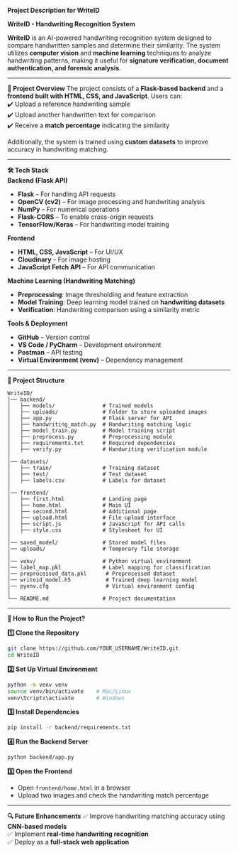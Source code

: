 **Project Description for WriteID**  

**WriteID - Handwriting Recognition System**  

**WriteID** is an AI-powered handwriting recognition system designed to compare handwritten samples and determine their similarity. The system utilizes **computer vision** and **machine learning** techniques to analyze handwriting patterns, making it useful for **signature verification, document authentication, and forensic analysis**.  

---

 **📌 Project Overview**
The project consists of a **Flask-based backend** and a **frontend built with HTML, CSS, and JavaScript**. Users can:  
✔️ Upload a reference handwriting sample  
✔️ Upload another handwritten text for comparison  
✔️ Receive a **match percentage** indicating the similarity  

Additionally, the system is trained using **custom datasets** to improve accuracy in handwriting matching.  

---

 **🛠️ Tech Stack**  
 **Backend (Flask API)**  
- **Flask** – For handling API requests  
- **OpenCV (cv2)** – For image processing and handwriting analysis  
- **NumPy** – For numerical operations  
- **Flask-CORS** – To enable cross-origin requests  
- **TensorFlow/Keras** – For handwriting model training  

 **Frontend**  
- **HTML, CSS, JavaScript** – For UI/UX  
- **Cloudinary** – For image hosting  
- **JavaScript Fetch API** – For API communication  

 **Machine Learning (Handwriting Matching)**  
- **Preprocessing**: Image thresholding and feature extraction  
- **Model Training**: Deep learning model trained on **handwriting datasets**  
- **Verification**: Handwriting comparison using a similarity metric  

 **Tools & Deployment**  
- **GitHub** – Version control  
- **VS Code / PyCharm** – Development environment  
- **Postman** – API testing  
- **Virtual Environment (venv)** – Dependency management  

---

 **📂 Project Structure**  

```
WriteID/
│── backend/
│   ├── models/               # Trained models
│   ├── uploads/              # Folder to store uploaded images
│   ├── app.py                # Flask server for API
│   ├── handwriting_match.py  # Handwriting matching logic
│   ├── model_train.py        # Model training script
│   ├── preprocess.py         # Preprocessing module
│   ├── requirements.txt      # Required dependencies
│   ├── verify.py             # Handwriting verification module
│
│── datasets/
│   ├── train/                # Training dataset
│   ├── test/                 # Test dataset
│   ├── labels.csv            # Labels for dataset
│
│── frontend/
│   ├── first.html            # Landing page
│   ├── home.html             # Main UI
│   ├── second.html           # Additional page
│   ├── upload.html           # File upload interface
│   ├── script.js             # JavaScript for API calls
│   ├── style.css             # Stylesheet for UI
│
│── saved_model/              # Stored model files
│── uploads/                  # Temporary file storage
│
│── venv/                     # Python virtual environment
│── label_map.pkl             # Label mapping for classification
│── preprocessed_data.pkl      # Preprocessed dataset
│── writeid_model.h5           # Trained deep learning model
│── pyenv.cfg                  # Virtual environment config
│
└── README.md                 # Project documentation
```

---

 **🚀 How to Run the Project?**  

 **1️⃣ Clone the Repository**
```sh
git clone https://github.com/YOUR_USERNAME/WriteID.git
cd WriteID
```

 **2️⃣ Set Up Virtual Environment**
```sh
python -m venv venv
source venv/bin/activate    # Mac/Linux
venv\Scripts\activate       # Windows
```

 **3️⃣ Install Dependencies**
```sh
pip install -r backend/requirements.txt
```

 **4️⃣ Run the Backend Server**
```sh
python backend/app.py
```

 **5️⃣ Open the Frontend**
- Open `frontend/home.html` in a browser  
- Upload two images and check the handwriting match percentage  

---

 **🔍 Future Enhancements**
✅ Improve handwriting matching accuracy using **CNN-based models**  
✅ Implement **real-time handwriting recognition**  
✅ Deploy as a **full-stack web application**  
 

